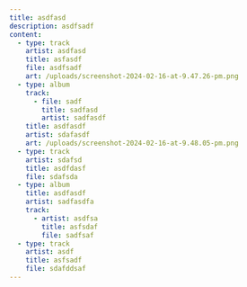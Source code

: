 ```yaml
---
title: asdfasd
description: asdfsadf
content:
  - type: track
    artist: asdfasd
    title: asfasdf
    file: asdfsadf
    art: /uploads/screenshot-2024-02-16-at-9.47.26-pm.png
  - type: album
    track:
      - file: sadf
        title: sadfasd
        artist: sadfasdf
    title: asdfasdf
    artist: sdafasdf
    art: /uploads/screenshot-2024-02-16-at-9.48.05-pm.png
  - type: track
    artist: sdafsd
    title: asdfdasf
    file: sdafsda
  - type: album
    title: asdfasdf
    artist: sadfasdfa
    track:
      - artist: asdfsa
        title: asfsdaf
        file: sadfsaf
  - type: track
    artist: asdf
    title: asfsadf
    file: sdafddsaf
---
```

